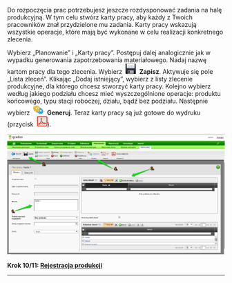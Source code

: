 ---
---
 Do rozpoczęcia prac potrzebujesz jeszcze rozdysponować zadania na halę produkcyjną. W tym celu stwórz karty pracy, aby każdy z Twoich pracowników znał przydzielone mu zadania. Karty pracy wskazują wszystkie operacje, które mają być wykonane w celu realizacji konkretnego zlecenia.&nbsp; 

Wybierz „Planowanie” i „Karty pracy”. Postępuj dalej analogicznie jak w wypadku generowania zapotrzebowania materiałowego. Nadaj nazwę kartom pracy dla tego zlecenia. Wybierz&nbsp; ![](/introduction/krok-8-karty-pracy/zapisz.png)&nbsp; **Zapisz**. Aktywuje się pole „Lista zleceń”. Klikając „Dodaj istniejący”, wybierz z listy zlecenie produkcyjne, dla którego chcesz stworzyć karty pracy. Kolejno wybierz według jakiego podziału chcesz mieć wyszczególnione operacje:&nbsp;produktu końcowego, typu stacji roboczej, działu,&nbsp;bądź bez podziału. Następnie wybierz&nbsp; ![Generuj](/introduction/krok-8-karty-pracy/generateIcon24.png)&nbsp; **Generuj**.&nbsp;Teraz karty pracy są już gotowe do wydruku (przycisk&nbsp; ![](/introduction/krok-8-karty-pracy/pdfIcon24.png)).

[![](/introduction/krok-8-karty-pracy/planowanie-%20karty%20pracy.png)](/introduction/krok-8-karty-pracy/planowanie-%20karty%20pracy.png)
  
**Krok 10/11: [Rejestracja produkcji](/introduction/krok-10-rejestracja-produkcji)**
* * *

